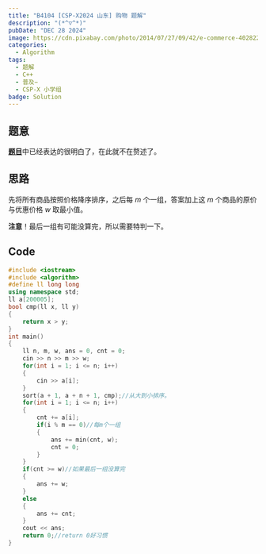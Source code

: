 ```yaml
---
title: "B4104 [CSP-X2024 山东] 购物 题解"
description: "(*^▽^*)"
pubDate: "DEC 28 2024"
image: https://cdn.pixabay.com/photo/2014/07/27/09/42/e-commerce-402822_960_720.jpg
categories:
  - Algorithm
tags:
  - 题解
  - C++
  - 普及−
  - CSP-X 小学组
badge: Solution
---
```

## 题意
[**题目**](https://www.luogu.com.cn/problem/B4104)中已经表达的很明白了，在此就不在赘述了。

## 思路
先将所有商品按照价格降序排序，之后每 $m$ 个一组，答案加上这 $m$ 个商品的原价与优惠价格 $w$ 取最小值。

**注意**！最后一组有可能没算完，所以需要特判一下。
## Code

```cpp
#include <iostream>
#include <algorithm>
#define ll long long
using namespace std;
ll a[200005];
bool cmp(ll x, ll y)
{
    return x > y;
}
int main()
{
    ll n, m, w, ans = 0, cnt = 0;
    cin >> n >> m >> w;
    for(int i = 1; i <= n; i++)
    {
        cin >> a[i];
    }
    sort(a + 1, a + n + 1, cmp);//从大到小排序。
    for(int i = 1; i <= n; i++)
    {
        cnt += a[i];
        if(i % m == 0)//每m个一组
        {
            ans += min(cnt, w);
            cnt = 0;
        }
    }
    if(cnt >= w)//如果最后一组没算完
    {
        ans += w;
    }
    else
    {
        ans += cnt;
    }
    cout << ans;
    return 0;//return 0好习惯
}
```